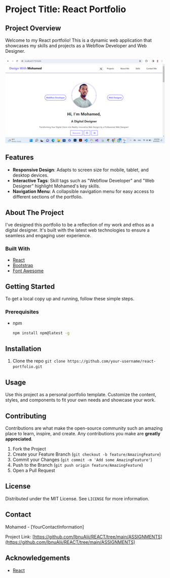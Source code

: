 # Project Title: React Portfolio

## Project Overview

Welcome to my React portfolio! This is a dynamic web application that showcases my skills and projects as a Webflow Developer and Web Designer.

![React Portfolio Screenshot](./public/Screenshot.png)

## Features

- **Responsive Design**: Adapts to screen size for mobile, tablet, and desktop devices.
- **Interactive Tags**: Skill tags such as "Webflow Developer" and "Web Designer" highlight Mohamed's key skills.
- **Navigation Menu**: A collapsible navigation menu for easy access to different sections of the portfolio.

## About The Project

I've designed this portfolio to be a reflection of my work and ethos as a digital designer. It's built with the latest web technologies to ensure a seamless and engaging user experience.

### Built With

- [React](https://reactjs.org/)
- [Bootstrap](https://getbootstrap.com)
- [Font Awesome](https://fontawesome.com)

## Getting Started

To get a local copy up and running, follow these simple steps.

### Prerequisites

- npm
  ```sh
  npm install npm@latest -g

## Installation
1. Clone the repo
`git clone https://github.com/your-username/react-portfolio.git`


## Usage

Use this project as a personal portfolio template. Customize the content, styles, and components to fit your own needs and showcase your work.

## Contributing

Contributions are what make the open-source community such an amazing place to learn, inspire, and create. Any contributions you make are **greatly appreciated**.

1. Fork the Project
2. Create your Feature Branch (`git checkout -b feature/AmazingFeature`)
3. Commit your Changes (`git commit -m 'Add some AmazingFeature'`)
4. Push to the Branch (`git push origin feature/AmazingFeature`)
5. Open a Pull Request

## License

Distributed under the MIT License. See `LICENSE` for more information.

## Contact

Mohamed - [YourContactInformation]

Project Link: [https://github.com/IbnuAlii/REACT/tree/main/ASSIGNMENTS](https://github.com/IbnuAlii/REACT/tree/main/ASSIGNMENTS)

## Acknowledgements

- [React](https://reactjs.org/)

